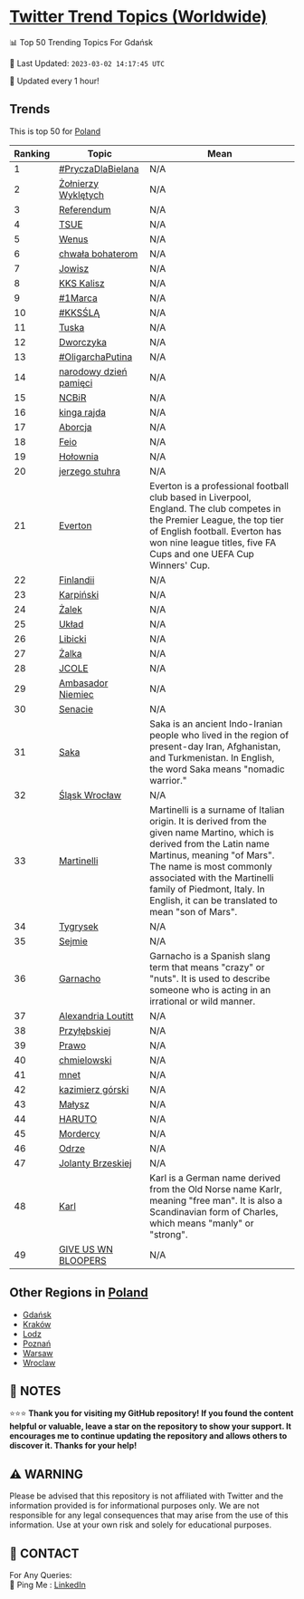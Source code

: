 [Twitter Trend Topics (Worldwide)](https://github.com/ErcinDedeoglu/Twitter-Trend-Topics)
==========


📊 Top 50 Trending Topics For Gdańsk

📆 Last Updated: `2023-03-02 14:17:45 UTC`

🔧 Updated every 1 hour!


## Trends

This is top 50 for [Poland](</Poland>)

| Ranking | Topic | Mean |
| ------- | ------------ | ------------ |
| 1 | [#PryczaDlaBielana](http://twitter.com/search?q=%23PryczaDlaBielana) | N/A |
| 2 | [Żołnierzy Wyklętych](http://twitter.com/search?q=%c5%bbo%c5%82nierzy+Wykl%c4%99tych) | N/A |
| 3 | [Referendum](http://twitter.com/search?q=Referendum) | N/A |
| 4 | [TSUE](http://twitter.com/search?q=TSUE) | N/A |
| 5 | [Wenus](http://twitter.com/search?q=Wenus) | N/A |
| 6 | [chwała bohaterom](http://twitter.com/search?q=chwa%c5%82a+bohaterom) | N/A |
| 7 | [Jowisz](http://twitter.com/search?q=Jowisz) | N/A |
| 8 | [KKS Kalisz](http://twitter.com/search?q=KKS+Kalisz) | N/A |
| 9 | [#1Marca](http://twitter.com/search?q=%231Marca) | N/A |
| 10 | [#KKSŚLĄ](http://twitter.com/search?q=%23KKS%c5%9aL%c4%84) | N/A |
| 11 | [Tuska](http://twitter.com/search?q=Tuska) | N/A |
| 12 | [Dworczyka](http://twitter.com/search?q=Dworczyka) | N/A |
| 13 | [#OligarchaPutina](http://twitter.com/search?q=%23OligarchaPutina) | N/A |
| 14 | [narodowy dzień pamięci](http://twitter.com/search?q=narodowy+dzie%c5%84+pami%c4%99ci) | N/A |
| 15 | [NCBiR](http://twitter.com/search?q=NCBiR) | N/A |
| 16 | [kinga rajda](http://twitter.com/search?q=kinga+rajda) | N/A |
| 17 | [Aborcja](http://twitter.com/search?q=Aborcja) | N/A |
| 18 | [Feio](http://twitter.com/search?q=Feio) | N/A |
| 19 | [Hołownia](http://twitter.com/search?q=Ho%c5%82ownia) | N/A |
| 20 | [jerzego stuhra](http://twitter.com/search?q=jerzego+stuhra) | N/A |
| 21 | [Everton](http://twitter.com/search?q=Everton) | Everton is a professional football club based in Liverpool, England. The club competes in the Premier League, the top tier of English football. Everton has won nine league titles, five FA Cups and one UEFA Cup Winners' Cup. |
| 22 | [Finlandii](http://twitter.com/search?q=Finlandii) | N/A |
| 23 | [Karpiński](http://twitter.com/search?q=Karpi%c5%84ski) | N/A |
| 24 | [Żalek](http://twitter.com/search?q=%c5%bbalek) | N/A |
| 25 | [Układ](http://twitter.com/search?q=Uk%c5%82ad) | N/A |
| 26 | [Libicki](http://twitter.com/search?q=Libicki) | N/A |
| 27 | [Żalka](http://twitter.com/search?q=%c5%bbalka) | N/A |
| 28 | [JCOLE](http://twitter.com/search?q=JCOLE) | N/A |
| 29 | [Ambasador Niemiec](http://twitter.com/search?q=Ambasador+Niemiec) | N/A |
| 30 | [Senacie](http://twitter.com/search?q=Senacie) | N/A |
| 31 | [Saka](http://twitter.com/search?q=Saka) | Saka is an ancient Indo-Iranian people who lived in the region of present-day Iran, Afghanistan, and Turkmenistan. In English, the word Saka means "nomadic warrior." |
| 32 | [Śląsk Wrocław](http://twitter.com/search?q=%c5%9al%c4%85sk+Wroc%c5%82aw) | N/A |
| 33 | [Martinelli](http://twitter.com/search?q=Martinelli) | Martinelli is a surname of Italian origin. It is derived from the given name Martino, which is derived from the Latin name Martinus, meaning "of Mars". The name is most commonly associated with the Martinelli family of Piedmont, Italy. In English, it can be translated to mean "son of Mars". |
| 34 | [Tygrysek](http://twitter.com/search?q=Tygrysek) | N/A |
| 35 | [Sejmie](http://twitter.com/search?q=Sejmie) | N/A |
| 36 | [Garnacho](http://twitter.com/search?q=Garnacho) | Garnacho is a Spanish slang term that means "crazy" or "nuts". It is used to describe someone who is acting in an irrational or wild manner. |
| 37 | [Alexandria Loutitt](http://twitter.com/search?q=Alexandria+Loutitt) | N/A |
| 38 | [Przyłębskiej](http://twitter.com/search?q=Przy%c5%82%c4%99bskiej) | N/A |
| 39 | [Prawo](http://twitter.com/search?q=Prawo) | N/A |
| 40 | [chmielowski](http://twitter.com/search?q=chmielowski) | N/A |
| 41 | [mnet](http://twitter.com/search?q=mnet) | N/A |
| 42 | [kazimierz górski](http://twitter.com/search?q=kazimierz+g%c3%b3rski) | N/A |
| 43 | [Małysz](http://twitter.com/search?q=Ma%c5%82ysz) | N/A |
| 44 | [HARUTO](http://twitter.com/search?q=HARUTO) | N/A |
| 45 | [Mordercy](http://twitter.com/search?q=Mordercy) | N/A |
| 46 | [Odrze](http://twitter.com/search?q=Odrze) | N/A |
| 47 | [Jolanty Brzeskiej](http://twitter.com/search?q=Jolanty+Brzeskiej) | N/A |
| 48 | [Karl](http://twitter.com/search?q=Karl) | Karl is a German name derived from the Old Norse name Karlr, meaning "free man". It is also a Scandinavian form of Charles, which means "manly" or "strong". |
| 49 | [GIVE US WN BLOOPERS](http://twitter.com/search?q=GIVE+US+WN+BLOOPERS) | N/A |



## Other Regions in [Poland](</Poland>)

* [Gdańsk](</Poland/Gdańsk.md>)
* [Kraków](</Poland/Kraków.md>)
* [Lodz](</Poland/Lodz.md>)
* [Poznań](</Poland/Poznań.md>)
* [Warsaw](</Poland/Warsaw.md>)
* [Wroclaw](</Poland/Wroclaw.md>)



## 📝 NOTES

⭐⭐⭐ **Thank you for visiting my GitHub repository! If you found the content helpful or valuable, leave a star on the repository to show your support. It encourages me to continue updating the repository and allows others to discover it. Thanks for your help!**


## ⚠️ WARNING

Please be advised that this repository is not affiliated with Twitter and the information provided is for informational purposes only. We are not responsible for any legal consequences that may arise from the use of this information. Use at your own risk and solely for educational purposes.


## 📨 CONTACT

 For Any Queries:  
            🏓 Ping Me : [LinkedIn](https://www.linkedin.com/in/ercindedeoglu/)
